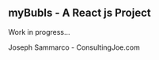 myBubls - A React js Project
-----------------------------

Work in progress...

Joseph Sammarco - ConsultingJoe.com